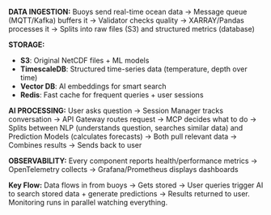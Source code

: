 **DATA INGESTION:**
Buoys send real-time ocean data → Message queue (MQTT/Kafka) buffers it → Validator checks quality → XARRAY/Pandas processes it → Splits into raw files (S3) and structured metrics (database)

**STORAGE:**
- **S3**: Original NetCDF files + ML models
- **TimescaleDB**: Structured time-series data (temperature, depth over time)
- **Vector DB**: AI embeddings for smart search
- **Redis**: Fast cache for frequent queries + user sessions

**AI PROCESSING:**
User asks question → Session Manager tracks conversation → API Gateway routes request → MCP decides what to do → Splits between NLP (understands question, searches similar data) and Prediction Models (calculates forecasts) → Both pull relevant data → Combines results → Sends back to user

**OBSERVABILITY:**
Every component reports health/performance metrics → OpenTelemetry collects → Grafana/Prometheus displays dashboards

**Key Flow:** Data flows in from buoys → Gets stored → User queries trigger AI to search stored data + generate predictions → Results returned to user. Monitoring runs in parallel watching everything.
